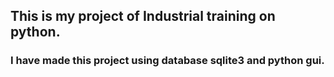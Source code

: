 ## This is my project of Industrial training on python.
### I have made this project using database sqlite3 and python gui.
